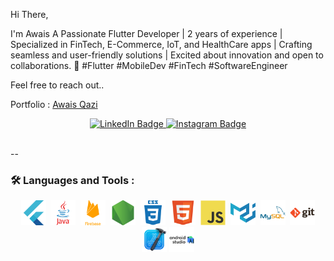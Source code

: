 Hi There,

I'm Awais A Passionate Flutter Developer | 2 years of experience | Specialized in FinTech, E-Commerce, IoT, and HealthCare apps | Crafting seamless and user-friendly solutions | Excited about innovation and open to collaborations. 🚀 #Flutter #MobileDev #FinTech #SoftwareEngineer

Feel free to reach out..

Portfolio : <a href="https://awaisqazii.github.io/"> Awais Qazi </a> 

<div id="badges" align="center">
  <a href="https://www.linkedin.com/in/awais-qazi-76469723a/">
    <img src="https://img.shields.io/badge/LinkedIn-blue?style=for-the-badge&logo=linkedin&logoColor=white" alt="LinkedIn Badge"/>
  </a>
  <a href="https://www.instagram.com/officialawais/">
    <img src="https://img.shields.io/badge/Instagram-DD2A7B?style=for-the-badge&logo=instagram&logoColor=white" alt="Instagram Badge"/>
  </a>

</div>
<div align="center"><img src="https://komarev.com/ghpvc/?username=AwaisQazii&style=flat-square&color=blue" alt="" align="center"/></div>

--
### :hammer_and_wrench: Languages and Tools :
<div align="center">
  <img src="https://github.com/devicons/devicon/blob/master/icons/flutter/flutter-original.svg" title="Flutter" alt="Flutter" width="40" height="40"/>&nbsp;
  <img src="https://github.com/devicons/devicon/blob/master/icons/java/java-original-wordmark.svg" title="Java" alt="Java" width="40" height="40"/>&nbsp;
  <img src="https://github.com/devicons/devicon/blob/master/icons/firebase/firebase-plain-wordmark.svg" title="Firebase" alt="Firebase" width="40" height="40"/>&nbsp;
  <img src="https://github.com/devicons/devicon/blob/master/icons/nodejs/nodejs-original.svg" title="Node JS" alt="Node JS" width="40" height="40"/>&nbsp;
  <img src="https://github.com/devicons/devicon/blob/master/icons/css3/css3-plain-wordmark.svg"  title="CSS3" alt="CSS" width="40" height="40"/>&nbsp;
  <img src="https://github.com/devicons/devicon/blob/master/icons/html5/html5-original.svg" title="HTML5" alt="HTML" width="40" height="40"/>&nbsp;
  <img src="https://github.com/devicons/devicon/blob/master/icons/javascript/javascript-original.svg" title="JavaScript" alt="JavaScript" width="40" height="40"/>&nbsp;
  <img src="https://github.com/devicons/devicon/blob/master/icons/materialui/materialui-original.svg" title="Material UI" alt="Material UI" width="40" height="40"/>&nbsp;
  <img src="https://github.com/devicons/devicon/blob/master/icons/mysql/mysql-original-wordmark.svg" title="MySQL"  alt="MySQL" width="40" height="40"/>&nbsp;
  <img src="https://github.com/devicons/devicon/blob/master/icons/git/git-original-wordmark.svg" title="Git" **alt="Git" width="40" height="40"/>
  <img src="https://github.com/devicons/devicon/blob/master/icons/xcode/xcode-original.svg" title="XCode" **alt="XCode" width="40" height="40"/>
  <img src="https://github.com/devicons/devicon/blob/master/icons/androidstudio/androidstudio-original-wordmark.svg" title="Android Studio" **alt="Android Studio" width="40" height="40"/>
  
  
</div>

